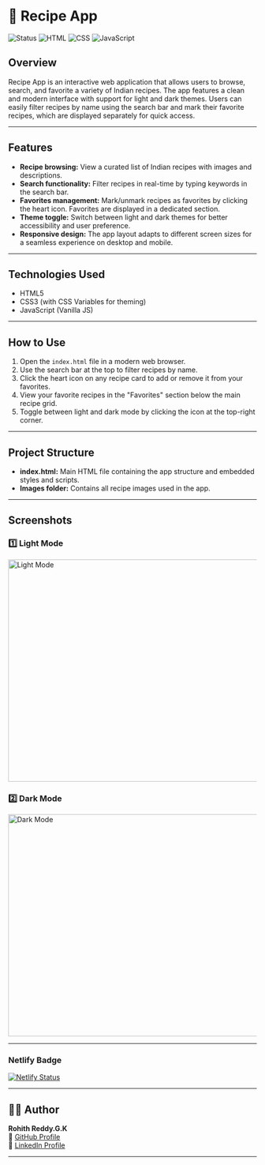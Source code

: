 # 🥗 Recipe App

![Status](https://img.shields.io/badge/status-active-brightgreen)
![HTML](https://img.shields.io/badge/tech-HTML-orange)
![CSS](https://img.shields.io/badge/tech-CSS-blue)
![JavaScript](https://img.shields.io/badge/tech-JavaScript-yellow)

## Overview
Recipe App is an interactive web application that allows users to browse, search, and favorite a variety of Indian recipes. The app features a clean and modern interface with support for light and dark themes. Users can easily filter recipes by name using the search bar and mark their favorite recipes, which are displayed separately for quick access.

---

## Features
- **Recipe browsing:** View a curated list of Indian recipes with images and descriptions.
- **Search functionality:** Filter recipes in real-time by typing keywords in the search bar.
- **Favorites management:** Mark/unmark recipes as favorites by clicking the heart icon. Favorites are displayed in a dedicated section.
- **Theme toggle:** Switch between light and dark themes for better accessibility and user preference.
- **Responsive design:** The app layout adapts to different screen sizes for a seamless experience on desktop and mobile.

---

## Technologies Used
- HTML5
- CSS3 (with CSS Variables for theming)
- JavaScript (Vanilla JS)

---

## How to Use
1. Open the `index.html` file in a modern web browser.
2. Use the search bar at the top to filter recipes by name.
3. Click the heart icon on any recipe card to add or remove it from your favorites.
4. View your favorite recipes in the "Favorites" section below the main recipe grid.
5. Toggle between light and dark mode by clicking the icon at the top-right corner.

---

## Project Structure
- **index.html:** Main HTML file containing the app structure and embedded styles and scripts.
- **Images folder:** Contains all recipe images used in the app.

---

## Screenshots

### 1️⃣ Light Mode
<img src="https://github.com/user-attachments/assets/3676351e-10ba-40ba-af26-ae015d066bad" alt="Light Mode" width="700" height="450"/>

### 2️⃣ Dark Mode
<img src="https://github.com/user-attachments/assets/abbee598-7576-4a9c-b06c-e4ac23709b0e" alt="Dark Mode" width="700" height="450"/>

---

### Netlify Badge
[![Netlify Status](https://api.netlify.com/api/v1/badges/5f5425c8-a6e7-4ca6-8512-3be05d940372/deploy-status)](https://app.netlify.com/projects/ai-fields-theme-toggle/deploys)

---

## 🙋‍♂️ Author

**Rohith Reddy.G.K**  
🔗 [GitHub Profile](https://github.com/RohithReddyGK)  
🔗 [LinkedIn Profile](https://www.linkedin.com/in/rohithreddygk)

---
